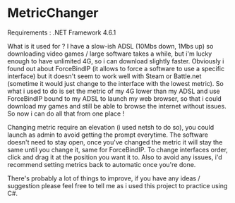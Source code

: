 # MetricChanger

Requirements : .NET Framework 4.6.1 

What is it used for ?
I have a slow-ish ADSL (10Mbs down, 1Mbs up) so downloading video games / large software takes a while, but i'm lucky enough to have unlimited 4G, so i can download slightly faster. Obviously i found out about ForceBindIP (it allows to force a software to use a specific interface) but it doesn't seem to work well with Steam or Battle.net (sometime it would just change to the interface with the lowest metric).
So what i used to do is set the metric of my 4G lower than my ADSL and use ForceBindIP bound to my ADSL to launch my web browser, so that 
i could download my games and still be able to browse the internet without issues.
So now i can do all that from one place !

Changing metric require an elevation (i used netsh to do so), you could launch as admin to avoid getting the prompt everytime.
The software doesn't need to stay open, once you've changed the metric it will stay the same until you change it, same for ForceBindIP.
To change interfaces order, click and drag it at the position you want it to.
Also to avoid any issues, i'd recommend setting metrics back to automatic once you're done.


There's probably a lot of things to improve, if you have any ideas / suggestion please feel free to tell me as i used this project to practice using C#.
